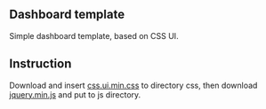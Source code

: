 ## Dashboard template

Simple dashboard template, based on CSS UI.

## Instruction

Download and insert [css.ui.min.css](https://github.com/css-ui/cssui/tree/master/src/min) to directory css,
then download [jquery.min.js](https://jquery.com/download/) and put to js directory.

